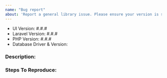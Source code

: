 ```yaml
---
name: "Bug report"
about: 'Report a general library issue. Please ensure your version is still supported: https://laravel.com/docs/releases#support-policy'
---
```


- UI Version: #.#.#
- Laravel Version: #.#.#
- PHP Version: #.#.#
- Database Driver & Version:

### Description:


### Steps To Reproduce:
